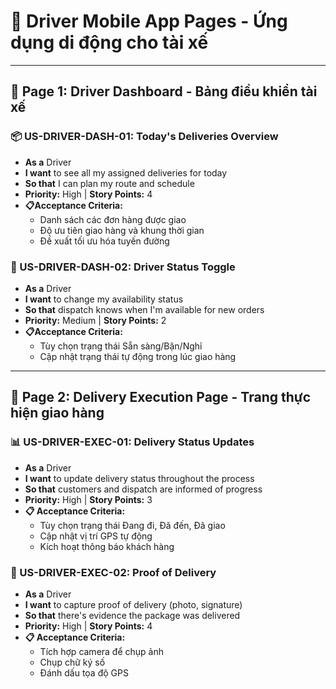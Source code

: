 # 📱 Driver Mobile App Pages - Ứng dụng di động cho tài xế

---

## 📄 Page 1: Driver Dashboard - Bảng điều khiển tài xế

### 📦 US-DRIVER-DASH-01: Today's Deliveries Overview

- **As a** Driver
- **I want** to see all my assigned deliveries for today
- **So that** I can plan my route and schedule
- **Priority:** High | **Story Points:** 4
- **📋Acceptance Criteria:**
  - Danh sách các đơn hàng được giao
  - Độ ưu tiên giao hàng và khung thời gian
  - Đề xuất tối ưu hóa tuyến đường

### 🚦 US-DRIVER-DASH-02: Driver Status Toggle

- **As a** Driver
- **I want** to change my availability status
- **So that** dispatch knows when I'm available for new orders
- **Priority:** Medium | **Story Points:** 2
- **📋Acceptance Criteria:**
  - Tùy chọn trạng thái Sẵn sàng/Bận/Nghỉ
  - Cập nhật trạng thái tự động trong lúc giao hàng

---

## 📄 Page 2: Delivery Execution Page - Trang thực hiện giao hàng

### 📊 US-DRIVER-EXEC-01: Delivery Status Updates

- **As a** Driver
- **I want** to update delivery status throughout the process
- **So that** customers and dispatch are informed of progress
- **Priority:** High | **Story Points:** 3
- **📋 Acceptance Criteria:**
  - Tùy chọn trạng thái Đang đi, Đã đến, Đã giao
  - Cập nhật vị trí GPS tự động
  - Kích hoạt thông báo khách hàng

### 📸 US-DRIVER-EXEC-02: Proof of Delivery

- **As a** Driver
- **I want** to capture proof of delivery (photo, signature)
- **So that** there's evidence the package was delivered
- **Priority:** High | **Story Points:** 4
- **📋 Acceptance Criteria:**
  - Tích hợp camera để chụp ảnh
  - Chụp chữ ký số
  - Đánh dấu tọa độ GPS

